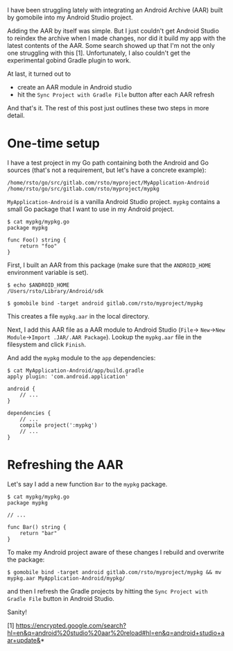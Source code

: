 I have been struggling lately with integrating an Android Archive (AAR) built
by gomobile into my Android Studio project.

Adding the AAR by itself was simple. But I just couldn't get Android Studio to
reindex the archive when I made changes, nor did it build my app with the
latest contents of the AAR. Some search showed up that I'm not the only one
struggling with this [1]. Unfortunately, I also couldn't get the
experimental gobind Gradle plugin to work.

At last, it turned out to

- create an AAR module in Android studio
- hit the `Sync Project with Gradle File` button after each AAR refresh

And that's it. The rest of this post just outlines these two steps in more
detail.

# One-time setup
I have a test project in my Go path containing both the Android and Go sources
(that's not a requirement, but let's have a concrete example):

    /home/rsto/go/src/gitlab.com/rsto/myproject/MyApplication-Android
    /home/rsto/go/src/gitlab.com/rsto/myproject/mypkg

`MyApplication-Android` is a vanilla Android Studio project. `mypkg` contains
a small Go package that I want to use in my Android project.

    $ cat mypkg/mypkg.go
    package mypkg

    func Foo() string {
        return "foo"
    }

First, I built an AAR from this package (make sure that the `ANDROID_HOME`
environment variable is set).

    $ echo $ANDROID_HOME
    /Users/rsto/Library/Android/sdk

    $ gomobile bind -target android gitlab.com/rsto/myproject/mypkg

This creates a file `mypkg.aar` in the local directory.

Next, I add this AAR file as a AAR module to Android Studio (`File`->
`New`->`New Module`->`Import .JAR/.AAR Package`). Lookup the `mypkg.aar`
file in the filesystem and click `Finish`.

And add the `mypkg` module to the `app` dependencies:

    $ cat MyApplication-Android/app/build.gradle
    apply plugin: 'com.android.application'
    
    android {
		// ...
    }
    
    dependencies {
        // ...
        compile project(':mypkg')
		// ...
    }

# Refreshing the AAR
Let's say I add a new function `Bar` to the `mypkg` package.

    $ cat mypkg/mypkg.go
    package mypkg

    // ...
    
    func Bar() string {
        return "bar"
    }

To make my Android project aware of these changes I rebuild and overwrite the
package:

    $ gomobile bind -target android gitlab.com/rsto/myproject/mypkg && mv mypkg.aar MyApplication-Android/mypkg/

and then I refresh the Gradle projects by hitting the
`Sync Project with Gradle File` button in Android Studio.

Sanity!

[1] https://encrypted.google.com/search?hl=en&q=android%20studio%20aar%20reload#hl=en&q=android+studio+aar+update&*
